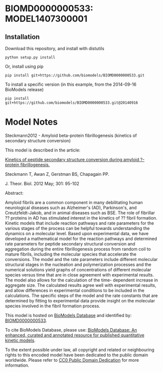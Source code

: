 # BIOMD0000000533: MODEL1407300001

## Installation

Download this repository, and install with distutils

`python setup.py install`

Or, install using pip

`pip install git+https://github.com/biomodels/BIOMD0000000533.git`

To install a specific version (in this example, from the 2014-09-16 BioModels release)

`pip install git+https://github.com/biomodels/BIOMD0000000533.git@20140916`


# Model Notes


Steckmann2012 - Amyloid beta-protein fibrillogenesis (kinetics of secondary
structure conversion)

This model is described in the article:

[Kinetics of peptide secondary structure conversion during amyloid ?-protein
fibrillogenesis.](http://identifiers.org/pubmed/22586726)

Steckmann T, Awan Z, Gerstman BS, Chapagain PP.

J. Theor. Biol. 2012 May; 301: 95-102

Abstract:

Amyloid fibrils are a common component in many debilitating human neurological
diseases such as Alzheimer's (AD), Parkinson's, and Creutzfeldt-Jakob, and in
animal diseases such as BSE. The role of fibrillar ?? proteins in AD has
stimulated interest in the kinetics of ?? fibril formation. Kinetic models
that include reaction pathways and rate parameters for the various stages of
the process can be helpful towards understanding the dynamics on a molecular
level. Based upon experimental data, we have developed a mathematical model
for the reaction pathways and determined rate parameters for peptide secondary
structural conversion and aggregation during the entire fibrillogenesis
process from random coil to mature fibrils, including the molecular species
that accelerate the conversions. The model and the rate parameters include
different molecular structural stages in the nucleation and polymerization
processes and the numerical solutions yield graphs of concentrations of
different molecular species versus time that are in close agreement with
experimental results. The model also allows for the calculation of the time-
dependent increase in aggregate size. The calculated results agree well with
experimental results, and allow differences in experimental conditions to be
included in the calculations. The specific steps of the model and the rate
constants that are determined by fitting to experimental data provide insight
on the molecular species involved in the fibril formation process.

This model is hosted on [BioModels Database](http://www.ebi.ac.uk/biomodels/)
and identified by:
[BIOMD0000000533](http://identifiers.org/biomodels.db/BIOMD0000000533).

To cite BioModels Database, please use: [BioModels Database: An enhanced,
curated and annotated resource for published quantitative kinetic
models](http://identifiers.org/pubmed/20587024).

To the extent possible under law, all copyright and related or neighbouring
rights to this encoded model have been dedicated to the public domain
worldwide. Please refer to [CC0 Public Domain
Dedication](http://creativecommons.org/publicdomain/zero/1.0/) for more
information.


